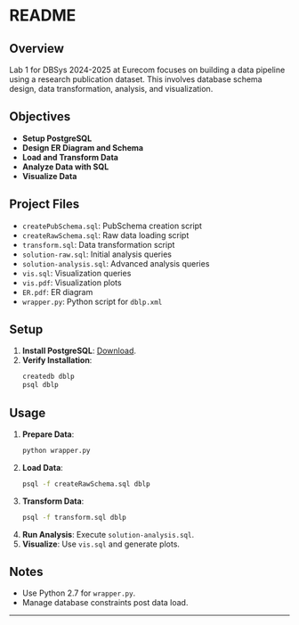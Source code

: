# README 

## Overview
Lab 1 for DBSys 2024-2025 at Eurecom focuses on building a data pipeline using a research publication dataset. This involves database schema design, data transformation, analysis, and visualization.

## Objectives
- **Setup PostgreSQL**
- **Design ER Diagram and Schema**
- **Load and Transform Data**
- **Analyze Data with SQL**
- **Visualize Data**

## Project Files
- `createPubSchema.sql`: PubSchema creation script
- `createRawSchema.sql`: Raw data loading script
- `transform.sql`: Data transformation script
- `solution-raw.sql`: Initial analysis queries
- `solution-analysis.sql`: Advanced analysis queries
- `vis.sql`: Visualization queries
- `vis.pdf`: Visualization plots
- `ER.pdf`: ER diagram
- `wrapper.py`: Python script for `dblp.xml`

## Setup
1. **Install PostgreSQL**: [Download](http://www.postgresql.org/download/).
2. **Verify Installation**:
   ```bash
   createdb dblp
   psql dblp
   ```

## Usage
1. **Prepare Data**:
   ```bash
   python wrapper.py
   ```
2. **Load Data**:
   ```bash
   psql -f createRawSchema.sql dblp
   ```
3. **Transform Data**:
   ```bash
   psql -f transform.sql dblp
   ```
4. **Run Analysis**:
   Execute `solution-analysis.sql`.
5. **Visualize**:
   Use `vis.sql` and generate plots.

## Notes
- Use Python 2.7 for `wrapper.py`.
- Manage database constraints post data load.

---

